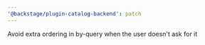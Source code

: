 ```yaml
---
'@backstage/plugin-catalog-backend': patch
---
```


Avoid extra ordering in by-query when the user doesn't ask for it

